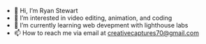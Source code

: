 - 👋 Hi, I’m Ryan Stewart
- 👀 I’m interested in video editing, animation, and coding
- 🌱 I’m currently learning web devepment with lighthouse labs 
- 📫 How to reach me via email at creativecaptures70@gmail.com
